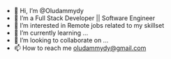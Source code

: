 - 👋 Hi, I’m @Oludammydy 
- 🔭 I’m a Full Stack Developer || Software Engineer
- 👀 I’m interested in Remote jobs related to my skillset
- 🌱 I’m currently learning ...
- 💞️ I’m looking to collaborate on ...
- 📫 How to reach me oludammydy@gmail.com

<!---
Oludammydy/Oludammydy is a ✨ special ✨ repository because its `README.md` (this file) appears on your GitHub profile.
You can click the Preview link to take a look at your changes.
--->
